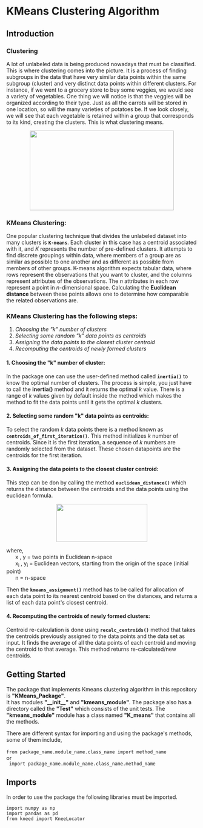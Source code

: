 # KMeans Clustering Algorithm 

## Introduction

### Clustering

A lot of unlabeled data is being produced nowadays that must be classified. This is where clustering comes into the picture. It is a process of finding subgroups in the data that have very similar data points within the same subgroup (cluster) and very distinct data points within different clusters. For instance, if we went to a grocery store to buy some veggies, we would see a variety of vegetables. One thing we will notice is that the veggies will be organized according to their type. Just as all the carrots will be stored in one location, so will the many varieties of potatoes be. If we look closely, we will see that each vegetable is retained within a group that corresponds to its kind, creating the clusters. This is what clustering means. 

<p align="center">
  <img width="380" height="210" src="https://559987-1802630-raikfcquaxqncofqfm.stackpathdns.com/assets/images/machine-learing/clustering/clustering01.png">
</p>

### KMeans Clustering: 
One popular clustering technique that divides the unlabeled dataset into many clusters is **```K-means```**. Each cluster in this case has a centroid associated with it, and *K* represents the number of pre-defined clusters. It attempts to find discrete groupings within data, where members of a group are as similar as possible to one another and as different as possible from members of other groups. K-means algorithm expects tabular data, where rows represent the observations that you want to cluster, and the columns represent attributes of the observations. The *n* attributes in each row represent a point in *n*-dimensional space. Calculating the **Euclidean distance** between these points allows one to determine how comparable the related observations are.

### KMeans Clustering has the following steps:
1. *Choosing the "k" number of clusters*
2. *Selecting some random "k" data points as centroids*
3. *Assigning the data points to the closest cluster centroid*
4. *Recomputing the centroids of newly formed clusters*

#### 1. Choosing the "k" number of cluster:
In the package one can use the user-defined method called **```inertia()```** to know the optimal number of clusters. The process is simple, you just have to call the **inertia()** method and it returns the optimal *k* value. There is a range of *k* values given by default inside the method which makes the method to fit the data points until it gets the optimal *k* clusters. 

#### 2. Selecting some random "k" data points as centroids:
To select the random *k* data points there is a method known as **```centroids_of_first_iteration()```**. This method initializes *k* number of centroids. Since it is the first iteration, a sequence of *k* numbers are randomly selected from the dataset. These chosen datapoints are the centroids for the first iteration.

#### 3. Assigning the data points to the closest cluster centroid:
This step can be don by calling the method **```euclidean_distance()```** which returns the distance between the centroids and the data points using the euclidean formula.
<p align="center">
  <img width="240" height="100" src="https://www.delftstack.com/img/Math/euclidean%20distance.png?ezimgfmt=rs:350x121/rscb5/ng:webp/ngcb5">

where,<br>
&nbsp;&nbsp;&nbsp;&nbsp;&nbsp; x , y	=	two points in Euclidean n-space <br>
&nbsp;&nbsp;&nbsp;&nbsp;&nbsp; x<sub>i</sub> , y<sub>i</sub>	=	Euclidean vectors, starting from the origin of the space (initial point)<br>
&nbsp;&nbsp;&nbsp;&nbsp;&nbsp; n	=	n-space 
</p>

Then the **```kmeans_assignment()```** method has to be called for allocation of each data point to its nearest centroid based on the distances, and returns a list of each data point's closest centroid.

#### 4. Recomputing the centroids of newly formed clusters:
Centroid re-calculation is done using **```recalc_centroids()```** method that takes the centroids previously assigned to the data points and the data set as input. It finds the average of all the data points of each centroid and moving the centroid to that average. This method returns re-calculated/new centroids. 


## Getting Started
The package that implements Kmeans clustering algorithm in this repository is **"KMeans_Package"**. <br>
It has modules **"\_\_init\_\_"** and **"kmeans_module"**. The package also has a directory called the **"Test"** which consists of the unit tests. The **"kmeans_module"** module has a class named **"K_means"** that contains all the methods. <br>

There are different syntax for importing and using the package's methods, some of them include,<br><br>
``` from package_name.module_name.class_name import method_name ``` <br>or<br> ``` import package_name.module_name.class_name.method_name```

## Imports
In order to use the package the following libraries must be imported. <br>
```
import numpy as np
import pandas as pd 
from kneed import KneeLocator
```









